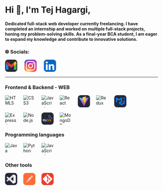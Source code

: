 # Hi 👋, I'm Tej Hagargi,</h2>

  <h4>Dedicated full-stack web developer currently freelancing. I have
completed an internship and worked on multiple full-stack projects, honing my problem-solving skills. As a final-year BCA student, I am eager to expand my knowledge and contribute to innovative solutions.

### 🌐 Socials:

[<img src="https://github.com/tandpfun/skill-icons/raw/main/icons/Gmail-Dark.svg" alt="Email" width="40" height="40" style="margin-right: 20px;">](mailto:tejhagargi9@gmail.com)
[<img src="https://github.com/tandpfun/skill-icons/raw/main/icons/Instagram.svg" alt="Instagram" width="40" height="40" style="margin-right: 20px;">](https://instagram.com/tej.hagargi/)
[<img src="https://github.com/tandpfun/skill-icons/raw/main/icons/LinkedIn.svg" alt="LinkedIn" width="40" height="40" style="margin-right: 20px;">](https://linkedin.com/in/tej-hagargi-/)

---

### Frontend & Backend - WEB

  <div style="display: flex; flex-direction: row; align-items: center;">
    <img src="https://skillicons.dev/icons?i=html" alt="HTML5" width="40" height="40" style="margin-right: 20px;" />
    <img src="https://skillicons.dev/icons?i=css" alt="CSS3" width="40" height="40" style="margin-right: 20px;" />
    <img src="https://skillicons.dev/icons?i=js" alt="JavaScript" width="40" height="40" style="margin-right: 20px;" />
    <img src="https://skillicons.dev/icons?i=react" alt="React" width="40" height="40" style="margin-right: 20px;" />
    <img src="https://github.com/tandpfun/skill-icons/raw/main/icons/Vite-Dark.svg" alt="Vite" width="40" height="40" style="margin-right: 20px;" />
    <img src="https://skillicons.dev/icons?i=redux" alt="Redux" width="40" height="40" style="margin-right: 20px;" />
    <img src="https://github.com/tandpfun/skill-icons/raw/main/icons/MaterialUI-Dark.svg" alt="MaterialUI" width="40"
      height="40" style="margin-right: 20px;" />
  </div>
  </br>
  <div style="display: flex; flex-direction: row; align-items: center;">
    <img src="https://skillicons.dev/icons?i=express" alt="Express.js" width="40" height="40"
      style="margin-right: 20px;" />
    <img src="https://skillicons.dev/icons?i=nodejs" alt="Node.js" width="40" height="40" style="margin-right: 20px;" />
    <img src="https://github.com/tandpfun/skill-icons/raw/main/icons/MySQL-Dark.svg" alt="MySQL" width="40" height="40"
      style="margin-right: 20px;" />
    <img src="https://skillicons.dev/icons?i=mongodb" alt="MongoDB" width="40" height="40"
      style="margin-right: 20px;" />
  </div>


### Programming languages

  <div style="display: flex; flex-direction: row; align-items: center;">
    <img src="https://skillicons.dev/icons?i=java" alt="Java" width="40" height="40" style="margin-right: 20px;" />
    <img src="https://skillicons.dev/icons?i=py" alt="Python" width="40" height="40" style="margin-right: 20px;" />
    <img src="https://skillicons.dev/icons?i=js" alt="JavaScript" width="40" height="40" style="margin-right: 20px;" />
  </div>

### Other tools

  <div style="display: flex; flex-direction: row; align-items: center;">
    <img src="https://github.com/tandpfun/skill-icons/raw/main/icons/VSCode-Dark.svg" alt="VS Code" width="40" height="40" style="margin-right: 20px;" />
    <img src="https://github.com/tandpfun/skill-icons/raw/main/icons/Postman.svg" alt="Postman" width="40" height="40" style="margin-right: 20px;" />
    <img src="https://github.com/tandpfun/skill-icons/raw/main/icons/Git.svg" alt="Git and Github" width="40" height="40" style="margin-right: 20px;" />
  </div>
